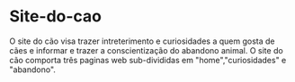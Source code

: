 # Site-do-cao
O site do cão visa trazer intreterimento e curiosidades a quem gosta de cães e informar e trazer a conscientização do abandono animal.
O site do cão comporta três paginas web sub-divididas em "home","curiosidades" e "abandono".
